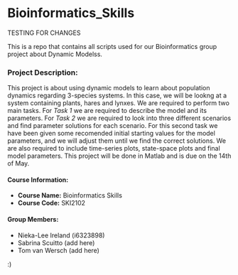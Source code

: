 # Bioinformatics_Skills
TESTING FOR CHANGES

This is a repo that contains all scripts used for our Bioinformatics group project about Dynamic Modelss. 

### Project Description:  
This project is about using dynamic models to learn about population dynamics regarding 3-species systems. In this case, we will be lookng at a system containing plants, hares and lynxes. We are required to perform two main tasks. For *Task 1* we are required to describe the model and its parameters. For *Task 2* we are required to look into three different scenarios and find parameter solutions for each scenario. For this second task we have been given some recomended initial starting values for the model parameters, and we will adjust them until we find the correct solutions.  We are also required to include time-series plots, state-space plots and final model parameters. This project will be done in Matlab and is due on the 14th of May. 


#### Course Information:
- **Course Name:** Bioinformatics Skills
- **Course Code:** SKI2102

#### Group Members:
- Nieka-Lee Ireland (i6323898)  
- Sabrina Scuitto (add here)  
- Tom van Wersch (add here)  

:)

